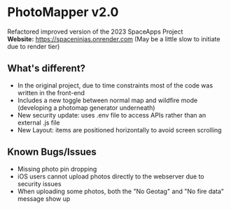 # PhotoMapper v2.0
Refactored improved version of the 2023 SpaceApps Project <br>
**Website:** https://spaceninjas.onrender.com (May be a little slow to initiate due to render tier)

## What's different?
* In the original project, due to time constraints most of the code was written in the front-end
* Includes a new toggle between normal map and wildfire mode (developing a photomap generator underneath)
* New security update: uses .env file to access APIs rather than an external .js file
* New Layout: items are positioned horizontally to avoid screen scrolling

## Known Bugs/Issues
* Missing photo pin dropping
* iOS users cannot upload photos directly to the webserver due to security issues
* When uploading some photos, both the "No Geotag" and "No fire data" message show up
